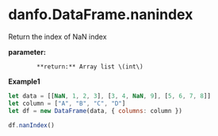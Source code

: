 # danfo.DataFrame.nanindex

Return the index of NaN index

**parameter:** 

            **return:** Array list \(int\) 

**Example1**

```javascript
let data = [[NaN, 1, 2, 3], [3, 4, NaN, 9], [5, 6, 7, 8]]
let column = ["A", "B", "C", "D"]
let df = new DataFrame(data, { columns: column })

df.nanIndex()
```

